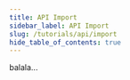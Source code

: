 ```yaml
---
title: API Import
sidebar_label: API Import
slug: /tutorials/api/import
hide_table_of_contents: true
---
```

balala...